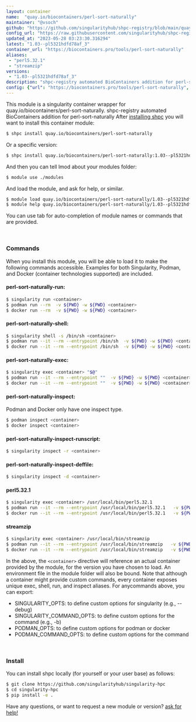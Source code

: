 ```yaml
---
layout: container
name:  "quay.io/biocontainers/perl-sort-naturally"
maintainer: "@vsoch"
github: "https://github.com/singularityhub/shpc-registry/blob/main/quay.io/biocontainers/perl-sort-naturally/container.yaml"
config_url: "https://raw.githubusercontent.com/singularityhub/shpc-registry/main/quay.io/biocontainers/perl-sort-naturally/container.yaml"
updated_at: "2023-05-28 03:23:30.316294"
latest: "1.03--pl5321hdfd78af_3"
container_url: "https://biocontainers.pro/tools/perl-sort-naturally"
aliases:
 - "perl5.32.1"
 - "streamzip"
versions:
 - "1.03--pl5321hdfd78af_3"
description: "shpc-registry automated BioContainers addition for perl-sort-naturally"
config: {"url": "https://biocontainers.pro/tools/perl-sort-naturally", "maintainer": "@vsoch", "description": "shpc-registry automated BioContainers addition for perl-sort-naturally", "latest": {"1.03--pl5321hdfd78af_3": "sha256:91e91163adef2bdfc351be2bd70d6c9cc9d2227a9d2f83ccf003d22b004ac55d"}, "tags": {"1.03--pl5321hdfd78af_3": "sha256:91e91163adef2bdfc351be2bd70d6c9cc9d2227a9d2f83ccf003d22b004ac55d"}, "docker": "quay.io/biocontainers/perl-sort-naturally", "aliases": {"perl5.32.1": "/usr/local/bin/perl5.32.1", "streamzip": "/usr/local/bin/streamzip"}}
---
```


This module is a singularity container wrapper for quay.io/biocontainers/perl-sort-naturally.
shpc-registry automated BioContainers addition for perl-sort-naturally
After [installing shpc](#install) you will want to install this container module:


```bash
$ shpc install quay.io/biocontainers/perl-sort-naturally
```

Or a specific version:

```bash
$ shpc install quay.io/biocontainers/perl-sort-naturally:1.03--pl5321hdfd78af_3
```

And then you can tell lmod about your modules folder:

```bash
$ module use ./modules
```

And load the module, and ask for help, or similar.

```bash
$ module load quay.io/biocontainers/perl-sort-naturally/1.03--pl5321hdfd78af_3
$ module help quay.io/biocontainers/perl-sort-naturally/1.03--pl5321hdfd78af_3
```

You can use tab for auto-completion of module names or commands that are provided.

<br>

### Commands

When you install this module, you will be able to load it to make the following commands accessible.
Examples for both Singularity, Podman, and Docker (container technologies supported) are included.

#### perl-sort-naturally-run:

```bash
$ singularity run <container>
$ podman run --rm  -v ${PWD} -w ${PWD} <container>
$ docker run --rm  -v ${PWD} -w ${PWD} <container>
```

#### perl-sort-naturally-shell:

```bash
$ singularity shell -s /bin/sh <container>
$ podman run --it --rm --entrypoint /bin/sh  -v ${PWD} -w ${PWD} <container>
$ docker run --it --rm --entrypoint /bin/sh  -v ${PWD} -w ${PWD} <container>
```

#### perl-sort-naturally-exec:

```bash
$ singularity exec <container> "$@"
$ podman run --it --rm --entrypoint ""  -v ${PWD} -w ${PWD} <container> "$@"
$ docker run --it --rm --entrypoint ""  -v ${PWD} -w ${PWD} <container> "$@"
```

#### perl-sort-naturally-inspect:

Podman and Docker only have one inspect type.

```bash
$ podman inspect <container>
$ docker inspect <container>
```

#### perl-sort-naturally-inspect-runscript:

```bash
$ singularity inspect -r <container>
```

#### perl-sort-naturally-inspect-deffile:

```bash
$ singularity inspect -d <container>
```


#### perl5.32.1

```bash
$ singularity exec <container> /usr/local/bin/perl5.32.1
$ podman run --it --rm --entrypoint /usr/local/bin/perl5.32.1   -v ${PWD} -w ${PWD} <container> -c " $@"
$ docker run --it --rm --entrypoint /usr/local/bin/perl5.32.1   -v ${PWD} -w ${PWD} <container> -c " $@"
```


#### streamzip

```bash
$ singularity exec <container> /usr/local/bin/streamzip
$ podman run --it --rm --entrypoint /usr/local/bin/streamzip   -v ${PWD} -w ${PWD} <container> -c " $@"
$ docker run --it --rm --entrypoint /usr/local/bin/streamzip   -v ${PWD} -w ${PWD} <container> -c " $@"
```



In the above, the `<container>` directive will reference an actual container provided
by the module, for the version you have chosen to load. An environment file in the
module folder will also be bound. Note that although a container
might provide custom commands, every container exposes unique exec, shell, run, and
inspect aliases. For anycommands above, you can export:

 - SINGULARITY_OPTS: to define custom options for singularity (e.g., --debug)
 - SINGULARITY_COMMAND_OPTS: to define custom options for the command (e.g., -b)
 - PODMAN_OPTS: to define custom options for podman or docker
 - PODMAN_COMMAND_OPTS: to define custom options for the command

<br>

### Install

You can install shpc locally (for yourself or your user base) as follows:

```bash
$ git clone https://github.com/singularityhub/singularity-hpc
$ cd singularity-hpc
$ pip install -e .
```

Have any questions, or want to request a new module or version? [ask for help!](https://github.com/singularityhub/singularity-hpc/issues)